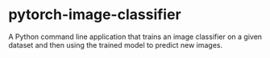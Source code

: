 # pytorch-image-classifier
A Python command line application that trains an image classifier on a given dataset and then using the trained model to predict new images.

